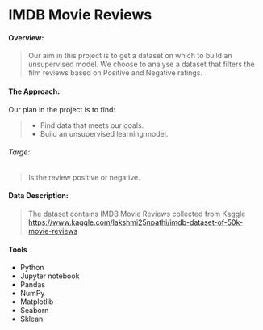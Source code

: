 # IMDB Movie Reviews

#### Overview:
> Our aim in this project is to get a dataset on which to build an unsupervised model. We choose to analyse a dataset that filters the film reviews based on Positive and Negative ratings.
#### The Approach:
Our plan in the project is to find:
>*  Find data that meets our goals.
> * Build an unsupervised learning model.
###### Targe:
> Is the review positive or negative.

#### Data Description:
> The dataset contains IMDB Movie Reviews collected from Kaggle
 https://www.kaggle.com/lakshmi25npathi/imdb-dataset-of-50k-movie-reviews
 
 
#### Tools
* Python
* Jupyter notebook
* Pandas
* NumPy
* Matplotlib
* Seaborn
* Sklean

